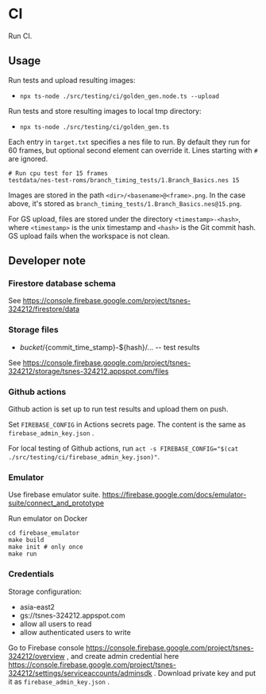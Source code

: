 # CI

Run CI.

## Usage

Run tests and upload resulting images:

* `npx ts-node ./src/testing/ci/golden_gen.node.ts --upload`

Run tests and store resulting images to local tmp directory:

* `npx ts-node ./src/testing/ci/golden_gen.ts`

Each entry in `target.txt` specifies a nes file to run. By default they run for
60 frames, but optional second element can override it.
Lines starting with `#` are ignored.

```
# Run cpu test for 15 frames
testdata/nes-test-roms/branch_timing_tests/1.Branch_Basics.nes 15
```

Images are stored in the path `<dir>/<basename>@<frame>.png`. In the case
above, it's stored as `branch_timing_tests/1.Branch_Basics.nes@15.png`.

For GS upload, files are stored under the directory `<timestamp>-<hash>`,
where `<timestamp>` is the unix timestamp and `<hash>` is the Git commit hash.
GS upload fails when the workspace is not clean.

## Developer note

### Firestore database schema

See https://console.firebase.google.com/project/tsnes-324212/firestore/data

### Storage files

* $bucket/${commit_time_stamp}-${hash}/...  -- test results

See https://console.firebase.google.com/project/tsnes-324212/storage/tsnes-324212.appspot.com/files

### Github actions

Github action is set up to run test results and upload them on push.

Set `FIREBASE_CONFIG` in Actions secrets page. The content is the same as
`firebase_admin_key.json` .

For local testing of Github actions, run
`act -s FIREBASE_CONFIG="$(cat ./src/testing/ci/firebase_admin_key.json)"`.

### Emulator

Use firebase emulator suite.
https://firebase.google.com/docs/emulator-suite/connect_and_prototype

Run emulator on Docker

```
cd firebase_emulator
make build
make init # only once
make run
```

### Credentials

Storage configuration:

* asia-east2
* gs://tsnes-324212.appspot.com
* allow all users to read
* allow authenticated users to write

Go to Firebase console
https://console.firebase.google.com/project/tsnes-324212/overview ,
and create admin credential here
https://console.firebase.google.com/project/tsnes-324212/settings/serviceaccounts/adminsdk .
Download private key and put it as `firebase_admin_key.json` .
